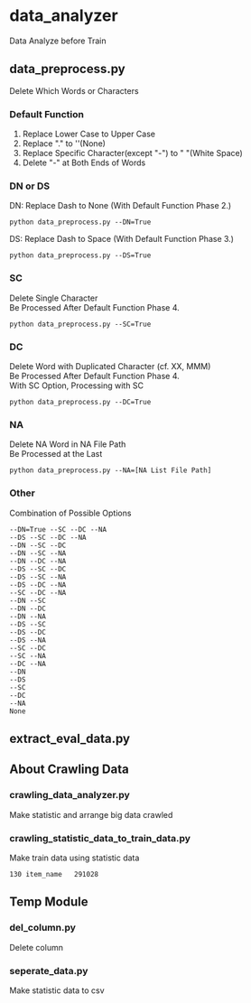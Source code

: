 # data_analyzer
Data Analyze before Train

## data_preprocess.py
Delete Which Words or Characters

### Default Function
1. Replace Lower Case to Upper Case
2. Replace "." to ''(None)
3. Replace Specific Character(except "-") to " "(White Space)
4. Delete "-" at Both Ends of Words

### DN or DS
DN: Replace Dash to None (With Default Function Phase 2.)
```commandline
python data_preprocess.py --DN=True
```
DS: Replace Dash to Space (With Default Function Phase 3.)
```commandline
python data_preprocess.py --DS=True
```

### SC
Delete Single Character\
Be Processed After Default Function Phase 4.
```commandline
python data_preprocess.py --SC=True
```

### DC
Delete Word with Duplicated Character (cf. XX, MMM)\
Be Processed After Default Function Phase 4.\
With SC Option, Processing with SC
```commandline
python data_preprocess.py --DC=True
```

### NA
Delete NA Word in NA File Path\
Be Processed at the Last
```commandline
python data_preprocess.py --NA=[NA List File Path]
```

### Other
Combination of Possible Options
```commandline
--DN=True --SC --DC --NA
--DS --SC --DC --NA
--DN --SC --DC
--DN --SC --NA
--DN --DC --NA
--DS --SC --DC
--DS --SC --NA
--DS --DC --NA
--SC --DC --NA
--DN --SC
--DN --DC
--DN --NA
--DS --SC
--DS --DC
--DS --NA
--SC --DC
--SC --NA
--DC --NA
--DN
--DS
--SC
--DC
--NA
None
```

## extract_eval_data.py


## About Crawling Data

### crawling_data_analyzer.py
Make statistic and arrange big data crawled

### crawling_statistic_data_to_train_data.py
Make train data using statistic data
```commandline
130 item_name   291028
```

## Temp Module

### del_column.py
Delete column

### seperate_data.py
Make statistic data to csv
